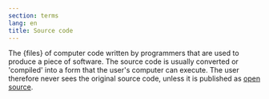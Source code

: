 ```yaml
---
section: terms
lang: en
title: Source code
---
```


The {files} of computer code written by programmers that are used to produce a piece of software. The source code is usually converted or 'compiled' into a form that the user's computer can execute. The user therefore never sees the original source code, unless it is published as [open source](/glossary/en/terms/open-source/).